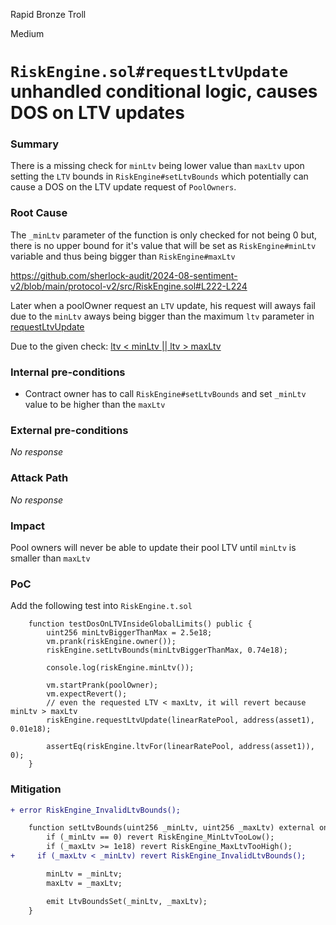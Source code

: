 Rapid Bronze Troll

Medium

# `RiskEngine.sol#requestLtvUpdate` unhandled conditional logic, causes DOS on LTV updates

### Summary

There is a missing check for `minLtv` being lower value than `maxLtv` upon setting the `LTV` bounds in `RiskEngine#setLtvBounds` which potentially can cause a DOS on the LTV update request of `PoolOwners`.

### Root Cause

The `_minLtv` parameter of the function is only checked for not being 0 but, there is no upper bound for it's value that will be set as `RiskEngine#minLtv` variable and thus being bigger than `RiskEngine#maxLtv`

https://github.com/sherlock-audit/2024-08-sentiment-v2/blob/main/protocol-v2/src/RiskEngine.sol#L222-L224

Later when a poolOwner request an `LTV` update, his request will aways fail due to the `minLtv` aways being bigger than the maximum `ltv` parameter in [requestLtvUpdate](https://github.com/sherlock-audit/2024-08-sentiment-v2/blob/main/protocol-v2/src/RiskEngine.sol#L167)

Due to the given check: [ltv < minLtv || ltv > maxLtv](https://github.com/sherlock-audit/2024-08-sentiment-v2/blob/main/protocol-v2/src/RiskEngine.sol#L174)

### Internal pre-conditions

- Contract owner has to call `RiskEngine#setLtvBounds` and set `_minLtv` value to be higher than the `maxLtv`


### External pre-conditions

_No response_

### Attack Path

_No response_

### Impact

Pool owners will never be able to update their pool LTV until `minLtv` is smaller than `maxLtv`

### PoC

Add the following test into `RiskEngine.t.sol`

```solidity
    function testDosOnLTVInsideGlobalLimits() public {
        uint256 minLtvBiggerThanMax = 2.5e18;
        vm.prank(riskEngine.owner());
        riskEngine.setLtvBounds(minLtvBiggerThanMax, 0.74e18);

        console.log(riskEngine.minLtv());

        vm.startPrank(poolOwner);
        vm.expectRevert();
        // even the requested LTV < maxLtv, it will revert because minLtv > maxLtv
        riskEngine.requestLtvUpdate(linearRatePool, address(asset1), 0.01e18);

        assertEq(riskEngine.ltvFor(linearRatePool, address(asset1)), 0);
    }
   ```

### Mitigation

```diff
+ error RiskEngine_InvalidLtvBounds();

    function setLtvBounds(uint256 _minLtv, uint256 _maxLtv) external onlyOwner {
        if (_minLtv == 0) revert RiskEngine_MinLtvTooLow();
        if (_maxLtv >= 1e18) revert RiskEngine_MaxLtvTooHigh();
+     if (_maxLtv < _minLtv) revert RiskEngine_InvalidLtvBounds();

        minLtv = _minLtv;
        maxLtv = _maxLtv;

        emit LtvBoundsSet(_minLtv, _maxLtv);
    }
```